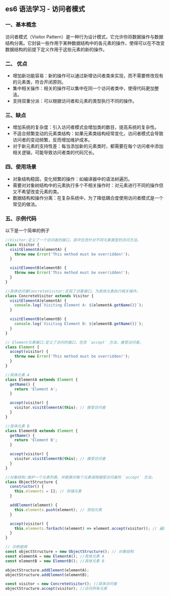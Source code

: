 ## es6 语法学习 - 访问者模式

### 一、基本概念

访问者模式（Visitor Pattern）是一种行为设计模式，它允许你将数据操作与数据结构分离。它封装一些作用于某种数据结构中的各元素的操作，使得可以在不改变数据结构的前提下定义作用于这些元素的新的操作。

### 二、 优点

- 增加新功能容易：新的操作可以通过新增访问者类来实现，而不需要修改现有的元素类，符合开闭原则。
- 集中相关操作：相关的操作可以集中在同一个访问者类中，使得代码更加整洁。
- 支持双重分派：可以根据访问者和元素的类型执行不同的操作。

### 三、缺点

- 增加系统的复杂度：引入访问者模式会增加类的数目，提高系统的复杂性。
- 不适合频繁变动的元素类结构：如果元素类结构经常变化，访问者模式会导致访问者的变动频繁，反而增加维护成本。
- 对于新元素的支持性差：每当添加新的元素类时，都需要在每个访问者中添加相关逻辑，可能导致访问者类的代码冗长。

### 四、使用场景

- 对象结构稳固，变化频繁的操作：如编译器中的语法树遍历。
- 需要对对象树结构中的元素执行多个不相关操作时：对元素进行不同的操作但又不希望改变元素的类。
- 数据结构和操作分离：在复杂系统中，为了降低耦合度使用访问者模式是一个常见的做法。

### 五、示例代码

以下是一个简单的例子

```javascript
//Visitor:定义了一个访问者的接口，其中包含针对不同元素类型的访问方法。
class Visitor {
  visitElementA(elementA) {
    throw new Error('This method must be overridden!');
  }

  visitElementB(elementB) {
    throw new Error('This method must be overridden!');
  }
}

//具体访问者ConcreteVisitor:实现了访客接口，为具体元素执行相关操作。
class ConcreteVisitor extends Visitor {
  visitElementA(elementA) {
    console.log(`Visiting Element A: ${elementA.getName()}`);
  }

  visitElementB(elementB) {
    console.log(`Visiting Element B: ${elementB.getName()}`);
  }
}

// Element元素接口:定义了访问的接口，包含 `accept` 方法，接受访问者。
class Element {
  accept(visitor) {
    throw new Error('This method must be overridden!');
  }
}

//具体元素 A
class ElementA extends Element {
  getName() {
    return 'Element A';
  }

  accept(visitor) {
    visitor.visitElementA(this); // 接受访问者
  }
}

//具体元素 B
class ElementB extends Element {
  getName() {
    return 'Element B';
  }

  accept(visitor) {
    visitor.visitElementB(this); // 接受访问者
  }
}

//对象结构:维护一个元素列表，并能够对每个元素调用接受访问者的 `accept` 方法。
class ObjectStructure {
  constructor() {
    this.elements = []; // 存储元素
  }

  addElement(element) {
    this.elements.push(element); // 添加元素
  }

  accept(visitor) {
    this.elements.forEach((element) => element.accept(visitor)); // 遍历并接受访问者
  }
}

// 示例使用
const objectStructure = new ObjectStructure(); // 对象结构
const elementA = new ElementA(); //具体元素 A
const elementB = new ElementB(); //具体元素 B

objectStructure.addElement(elementA);
objectStructure.addElement(elementB);

const visitor = new ConcreteVisitor(); //具体访问者
objectStructure.accept(visitor); //访问所有元素
```
